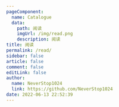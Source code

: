 ```yaml
---
pageComponent: 
  name: Catalogue
  data: 
    path: 阅读
    imgUrl: /img/read.png
    description: 阅读
title: 阅读
permalink: /read/
sidebar: false
article: false
comment: false
editLink: false
author: 
  name: NeverStop1024
  link: https://github.com/NeverStop1024
date: 2022-06-13 22:52:39
---
```

